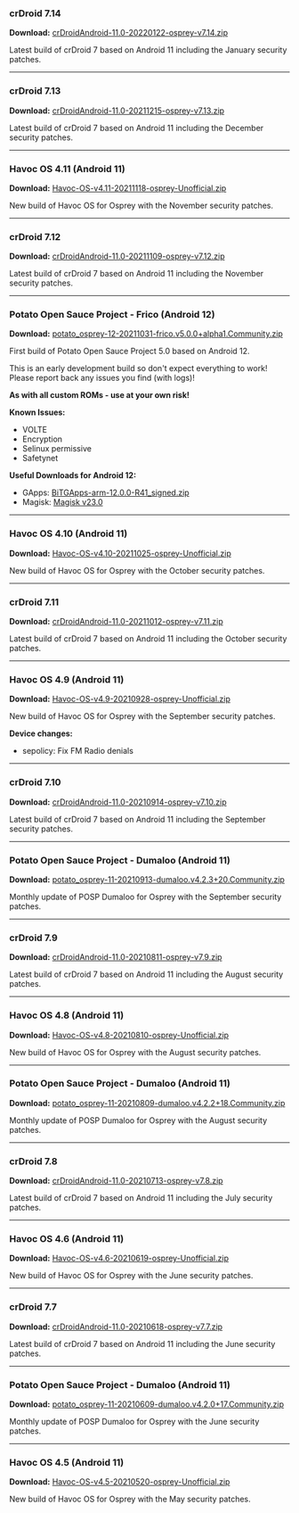 ### crDroid 7.14

**Download:** [crDroidAndroid-11.0-20220122-osprey-v7.14.zip](https://sourceforge.net/projects/chil360-android/files/crdroid-7.x/osprey/crDroidAndroid-11.0-20220122-osprey-v7.14.zip/download)

Latest build of crDroid 7 based on Android 11 including the January security patches.

<hr>

### crDroid 7.13

**Download:** [crDroidAndroid-11.0-20211215-osprey-v7.13.zip](https://sourceforge.net/projects/chil360-android/files/crdroid-7.x/osprey/crDroidAndroid-11.0-20211215-osprey-v7.13.zip/download)

Latest build of crDroid 7 based on Android 11 including the December security patches.

<hr>

### Havoc OS 4.11 (Android 11)

**Download:** [Havoc-OS-v4.11-20211118-osprey-Unofficial.zip](https://sourceforge.net/projects/chil360-android/files/havoc-4.x/osprey/Havoc-OS-v4.11-20211118-osprey-Unofficial.zip/download)

New build of Havoc OS for Osprey with the November security patches.

<hr>

### crDroid 7.12

**Download:** [crDroidAndroid-11.0-20211109-osprey-v7.12.zip](https://sourceforge.net/projects/chil360-android/files/crdroid-7.x/osprey/crDroidAndroid-11.0-20211109-osprey-v7.12.zip/download)

Latest build of crDroid 7 based on Android 11 including the November security patches.

<hr>

### Potato Open Sauce Project - Frico (Android 12)

**Download:** [potato_osprey-12-20211031-frico.v5.0.0+alpha1.Community.zip](https://sourceforge.net/projects/chil360-android/files/potato-twelve/osprey/potato_osprey-12-20211031-frico.v5.0.0+alpha1.Community.zip/download)

First build of Potato Open Sauce Project 5.0 based on Android 12.

This is an early development build so don't expect everything to work! Please report back any issues you find (with logs)!

**As with all custom ROMs - use at your own risk!**

**Known Issues:**
  - VOLTE
  - Encryption
  - Selinux permissive
  - Safetynet

**Useful Downloads for Android 12:**
  - GApps: [BiTGApps-arm-12.0.0-R41_signed.zip](https://downloads.bitgapps.org/GApps/arm/S/BiTGApps-arm-12.0.0-R41_signed.zip)
  - Magisk: [Magisk v23.0](https://github.com/topjohnwu/Magisk/releases)

<hr>

### Havoc OS 4.10 (Android 11)

**Download:** [Havoc-OS-v4.10-20211025-osprey-Unofficial.zip](https://sourceforge.net/projects/chil360-android/files/havoc-4.x/osprey/Havoc-OS-v4.10-20211025-osprey-Unofficial.zip/download)

New build of Havoc OS for Osprey with the October security patches.

<hr>

### crDroid 7.11

**Download:** [crDroidAndroid-11.0-20211012-osprey-v7.11.zip](https://sourceforge.net/projects/chil360-android/files/crdroid-7.x/osprey/crDroidAndroid-11.0-20211012-osprey-v7.11.zip/download)

Latest build of crDroid 7 based on Android 11 including the October security patches.

<hr>

### Havoc OS 4.9 (Android 11)

**Download:** [Havoc-OS-v4.9-20210928-osprey-Unofficial.zip](https://sourceforge.net/projects/chil360-android/files/havoc-4.x/osprey/Havoc-OS-v4.9-20210928-osprey-Unofficial.zip/download)

New build of Havoc OS for Osprey with the September security patches.

**Device changes:**

  - sepolicy: Fix FM Radio denials

<hr>

### crDroid 7.10

**Download:** [crDroidAndroid-11.0-20210914-osprey-v7.10.zip](https://sourceforge.net/projects/chil360-android/files/crdroid-7.x/osprey/crDroidAndroid-11.0-20210914-osprey-v7.10.zip/download)

Latest build of crDroid 7 based on Android 11 including the September security patches.

<hr>

### Potato Open Sauce Project - Dumaloo (Android 11)

**Download:** [potato_osprey-11-20210913-dumaloo.v4.2.3+20.Community.zip](https://sourceforge.net/projects/chil360-android/files/potato-eleven/osprey/potato_osprey-11-20210913-dumaloo.v4.2.3+20.Community.zip/download)

Monthly update of POSP Dumaloo for Osprey with the September security patches.

<hr>

### crDroid 7.9

**Download:** [crDroidAndroid-11.0-20210811-osprey-v7.9.zip](https://sourceforge.net/projects/chil360-android/files/crdroid-7.x/osprey/crDroidAndroid-11.0-20210811-osprey-v7.9.zip/download)

Latest build of crDroid 7 based on Android 11 including the August security patches.

<hr>

### Havoc OS 4.8 (Android 11)

**Download:** [Havoc-OS-v4.8-20210810-osprey-Unofficial.zip](https://sourceforge.net/projects/chil360-android/files/havoc-4.x/osprey/Havoc-OS-v4.8-20210810-osprey-Unofficial.zip/download)

New build of Havoc OS for Osprey with the August security patches.

<hr>

### Potato Open Sauce Project - Dumaloo (Android 11)

**Download:** [potato_osprey-11-20210809-dumaloo.v4.2.2+18.Community.zip](https://sourceforge.net/projects/chil360-android/files/potato-eleven/osprey/potato_osprey-11-20210809-dumaloo.v4.2.2+18.Community.zip/download)

Monthly update of POSP Dumaloo for Osprey with the August security patches.

<hr>

### crDroid 7.8

**Download:** [crDroidAndroid-11.0-20210713-osprey-v7.8.zip](https://sourceforge.net/projects/chil360-android/files/crdroid-7.x/osprey/crDroidAndroid-11.0-20210713-osprey-v7.8.zip/download)

Latest build of crDroid 7 based on Android 11 including the July security patches.

<hr>

### Havoc OS 4.6 (Android 11)

**Download:** [Havoc-OS-v4.6-20210619-osprey-Unofficial.zip](https://sourceforge.net/projects/chil360-android/files/havoc-4.x/osprey/Havoc-OS-v4.6-20210619-osprey-Unofficial.zip/download)

New build of Havoc OS for Osprey with the June security patches.

<hr>

### crDroid 7.7

**Download:** [crDroidAndroid-11.0-20210618-osprey-v7.7.zip](https://sourceforge.net/projects/chil360-android/files/crdroid-7.x/osprey/crDroidAndroid-11.0-20210618-osprey-v7.7.zip/download)

Latest build of crDroid 7 based on Android 11 including the June security patches.

<hr>

### Potato Open Sauce Project - Dumaloo (Android 11)

**Download:** [potato_osprey-11-20210609-dumaloo.v4.2.0+17.Community.zip](https://sourceforge.net/projects/chil360-android/files/potato-eleven/osprey/potato_osprey-11-20210609-dumaloo.v4.2.0+17.Community.zip/download)

Monthly update of POSP Dumaloo for Osprey with the June security patches.

<hr>

### Havoc OS 4.5 (Android 11)

**Download:** [Havoc-OS-v4.5-20210520-osprey-Unofficial.zip](https://sourceforge.net/projects/chil360-android/files/havoc-4.x/osprey/Havoc-OS-v4.5-20210520-osprey-Unofficial.zip/download)

New build of Havoc OS for Osprey with the May security patches.
